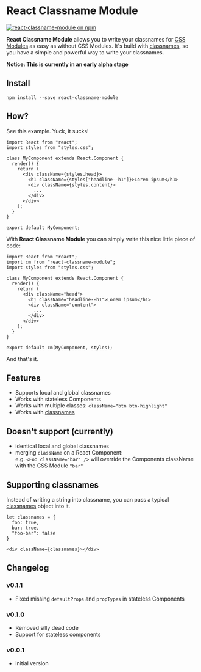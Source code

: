 # React Classname Module

[![react-classname-module on npm](https://img.shields.io/npm/v/react-classname-module.svg)](https://www.npmjs.com/package/react-classname-module)

**React Classname Module** allows you to write your classnames for [CSS Modules](https://github.com/css-modules/css-modules) as easy as without CSS Modules. It's build with [classnames](https://github.com/JedWatson/classnames), so you have a simple and powerful way to write your classnames.

**Notice: This is currently in an early alpha stage**

## Install

`npm install --save react-classname-module`

## How?

See this example. Yuck, it sucks!

```JSX
import React from "react";
import styles from "styles.css";

class MyComponent extends React.Component {
  render() {
    return (
      <div className={styles.head}>
        <h1 className={styles["headline--h1"]}>Lorem ipsum</h1>
        <div className={styles.content}>
          ...
        </div>
      </div>
    );
  }
}

export default MyComponent;
```

With **React Classname Module** you can simply write this nice little piece of code:

```JSX
import React from "react";
import cm from "react-classname-module";
import styles from "styles.css";

class MyComponent extends React.Component {
  render() {
    return (
      <div className="head">
        <h1 className="headline--h1">Lorem ipsum</h1>
        <div className="content">
          ...
        </div>
      </div>
    );
  }
}

export default cm(MyComponent, styles);
```

And that's it.

## Features

* Supports local and global classnames
* Works with stateless Components
* Works with multiple classes: `className="btn btn-highlight"`
* Works with [classnames](https://github.com/JedWatson/classnames)

## Doesn't support (currently)

* identical local and global classnames
* merging `className` on a React Component:  
  e.g. `<Foo className="bar" />` will override the Components className with the CSS Module `"bar"`

## Supporting classnames

Instead of writing a string into classname, you can pass a typical [classnames](https://github.com/JedWatson/classnames) object into it.

```JSX
let classnames = {
  foo: true,
  bar: true,
  "foo-bar": false
}

<div className={classnames}></div>
```

## Changelog

### v0.1.1

* Fixed missing `defaultProps` and `propTypes` in stateless Components


### v0.1.0

* Removed silly dead code
* Support for stateless components


### v0.0.1

* initial version
